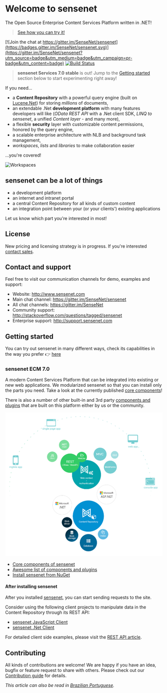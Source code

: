 # Welcome to sensenet
The Open Source Enterprise Content Services Platform written in .NET! 

> [See how you can try it!](https://www.sensenet.com/tryit)

[![Join the chat at https://gitter.im/SenseNet/sensenet](https://badges.gitter.im/SenseNet/sensenet.svg)](https://gitter.im/SenseNet/sensenet?utm_source=badge&utm_medium=badge&utm_campaign=pr-badge&utm_content=badge)
[![Build Status](https://dev.azure.com/sensenetplatform/sensenet/_apis/build/status/sensenet)](https://dev.azure.com/sensenetplatform/sensenet/_build/latest?definitionId=1)

> **sensenet Services 7.0 stable** is out! Jump to the [Getting started](#GettingStarted) section below to start experimenting right away!

If you need...
- a **Content Repository** with a powerful query engine (built on [Lucene.Net](https://lucenenet.apache.org)) for storing *millions* of documents,
- an extendable .Net **development platform** with many features developers will like (*OData REST API* with a .Net client SDK, *LINQ to sensenet*, a unified *Content layer* - and many more),
- a flexible **security** layer with customizable content permissions, honored by the query engine,
- a scalable enterprise architecture with NLB and background task management,
- *workspaces*, *lists* and *libraries* to make collaboration easier

...you're covered!

![Workspaces](http://wiki.sensenet.com/images/5/5e/Ws-main.png "Workspaces")

## sensenet can be a lot of things

- a development platform
- an internet and intranet portal
- a central Content Repository for all kinds of custom content
- an integration point between your (or your clients') existing applications

Let us know which part you're interested in most!

## License
New pricing and licensing strategy is in progress. If you're interested [contact sales](https://sensenet.com/contact).

## Contact and support
Feel free to visit our communication channels for demo, examples and support:
- Website: http://www.sensenet.com
- Main chat channel: https://gitter.im/SenseNet/sensenet
- All chat channels: https://gitter.im/SenseNet
- Community support: http://stackoverflow.com/questions/tagged/sensenet
- Enterprise support: http://support.sensenet.com

<a name="GettingStarted"></a>
## Getting started
You can try out sensenet in many different ways, check its capabilities in the way you prefer 👉 [here](https://sensenet.com/tryit)

### sensenet ECM 7.0
A modern Content Services Platform that can be integrated into existing or new web applications. We modularized sensenet so that you can install only the parts you need. Take a look at the currently published [core components](/docs/sensenet-components.md)!

There is also a number of other built-in and 3rd party [components and plugins](https://github.com/SenseNet/awesome-sensenet) that are built on this platform either by us or the community.

![sensenet components](https://github.com/SenseNet/sn-resources/raw/master/images/sn-components/sn-components.png "sensenet components")

- [Core components of sensenet](/docs/sensenet-components.md)
- [Awesome list of components and plugins](https://github.com/SenseNet/awesome-sensenet)
- [Install sensenet from NuGet](/docs/install-sn-from-nuget.md)

#### After installing sensenet
After you installed [sensenet](/docs/install-sn-from-nuget.md), you can start sending requests to the site. 

Consider using the following client projects to manipulate data in the Content Repository through its REST API:

- [sensenet JavaScript Client](https://github.com/SenseNet/sn-client)
- [sensenet .Net Client](https://github.com/SenseNet/sn-client-dotnet)

For detailed client side examples, please visit the [REST API article](http://wiki.sensenet.com/OData_REST_API).

## Contributing
All kinds of contributions are welcome! We are happy if you have an idea, bugfix or feature request to share with others. Please check out our [Contribution guide](CONTRIBUTING.md) for details.

*This article can also be read in [Brazilian Portuguese](README-pt-BR.md).*
